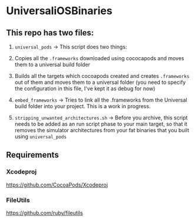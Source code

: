 # UniversaliOSBinaries

## This repo has two files:

1. `universal_pods` -> This script does two things:
  1. Copies all the `.frameworks` downloaded using cococapods and moves them to a universal build folder
  2. Builds all the targets which cocoapods created and creates `.frameworks` out of them and moves them to a universal folder (you need to specify the configuration in this file, I've kept it as debug for now)
  
2. `embed_frameworks` -> Tries to link all the .frameworks from the Universal build folder into your project. This is a work in progress.

3. `stripping_unwanted_architectures.sh` -> Before you archive, this script needs to be added as an run script phase to your main target, so that it removes the simulator architectures from your fat binaries that you built using `universal_pods`

## Requirements

### Xcodeproj
https://github.com/CocoaPods/Xcodeproj

### FileUtils
https://github.com/ruby/fileutils
